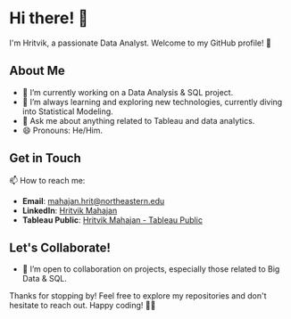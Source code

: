 # Hi there! 👋

I'm Hritvik, a passionate Data Analyst. Welcome to my GitHub profile! 🚀

## About Me
- 🔭 I’m currently working on a Data Analysis & SQL project.
- 🌱 I’m always learning and exploring new technologies, currently diving into Statistical Modeling.
- 💬 Ask me about anything related to Tableau and data analytics.
- 😄 Pronouns: He/Him.
  
## Get in Touch
📫 How to reach me:
- **Email**: [mahajan.hrit@northeastern.edu](mailto:mahajan.hrit@northeastern.edu)
- **LinkedIn**: [Hritvik Mahajan](https://www.linkedin.com/in/hritvikmahajan/)
- **Tableau Public**: [Hritvik Mahajan - Tableau Public](https://public.tableau.com/app/profile/hritvik.mahajan/vizzes)

  

## Let's Collaborate!
- 👯 I’m open to collaboration on projects, especially those related to Big Data & SQL.

Thanks for stopping by! Feel free to explore my repositories and don't hesitate to reach out. Happy coding! 🚀✨
